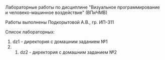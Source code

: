 Лабораторные работы по дисциплине "Визуальное программирование и человеко-машинное воздействие" (ВПиЧМВ)

Работы выполнены Подкорытовой А.В., гр. ИП-311

Список лабораторных:
1) dz1 - директория с домашним заданием №1
2) 1) dz2 - директория с домашним заданием №2
